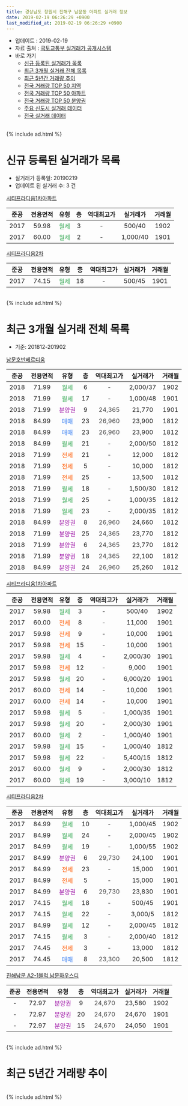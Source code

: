 ```yaml
---
title: 경상남도 창원시 진해구 남문동 아파트 실거래 정보
date: 2019-02-19 06:26:29 +0900
last_modified_at: 2019-02-19 06:26:29 +0900
---
```


* 업데이트 : 2019-02-19
* 자료 출처 : [국토교통부 실거래가 공개시스템](http://rt.molit.go.kr)
* 바로 가기
    * [신규 등록된 실거래가 목록](#신규-등록된-실거래가-목록)
    * [최근 3개월 실거래 전체 목록](#최근-3개월-실거래-전체-목록)
    * [최근 5년간 거래량 추이](#최근-5년간-거래량-추이)
    * [전국 거래량 TOP 50 지역](https://inasie.github.io/apt-trade-info/최근-3개월-전국에서-가장-거래가-많이-발생한-지역)
    * [전국 거래량 TOP 50 아파트](https://inasie.github.io/apt-trade-info/최근-3개월-전국에서-가장-거래가-많이-발생한-아파트)
    * [전국 거래량 TOP 50 분양권](https://inasie.github.io/apt-trade-info/최근-3개월-전국에서-가장-거래가-많이-발생한-분양권)
    * [주요 신도시 실거래 데이터](https://inasie.github.io/apt-trade-info/주요-신도시)
    * [전국 실거래 데이터](https://inasie.github.io/apt-trade-info/전국)
<br>
{% include ad.html %}
<br>

# 신규 등록된 실거래가 목록
* 실거래가 등록일: 20190219
* 업데이트 된 실거래 수: 3 건


[시티프라디움1차아파트](https://search.naver.com/search.naver?query=%EA%B2%BD%EC%83%81%EB%82%A8%EB%8F%84+%EC%B0%BD%EC%9B%90%EC%8B%9C+%EC%A7%84%ED%95%B4%EA%B5%AC+%EB%82%A8%EB%AC%B8%EB%8F%99+%EC%8B%9C%ED%8B%B0%ED%94%84%EB%9D%BC%EB%94%94%EC%9B%801%EC%B0%A8%EC%95%84%ED%8C%8C%ED%8A%B8)

|준공|전용면적|유형|층|역대최고가|실거래가|거래월|
|:---:|:---:|:---:|:---:|:---:|:---:|:---:|
|2017|59.98|<span style="color:#34a853">월세</span>|3|<span style="color:#444444">-</span>|500/40|1902|
|2017|60.00|<span style="color:#34a853">월세</span>|2|<span style="color:#444444">-</span>|1,000/40|1901|

[시티프라디움2차](https://search.naver.com/search.naver?query=%EA%B2%BD%EC%83%81%EB%82%A8%EB%8F%84+%EC%B0%BD%EC%9B%90%EC%8B%9C+%EC%A7%84%ED%95%B4%EA%B5%AC+%EB%82%A8%EB%AC%B8%EB%8F%99+%EC%8B%9C%ED%8B%B0%ED%94%84%EB%9D%BC%EB%94%94%EC%9B%802%EC%B0%A8)

|준공|전용면적|유형|층|역대최고가|실거래가|거래월|
|:---:|:---:|:---:|:---:|:---:|:---:|:---:|
|2017|74.15|<span style="color:#34a853">월세</span>|18|<span style="color:#444444">-</span>|500/45|1901|


<br>
{% include ad.html %}
<br>

# 최근 3개월 실거래 전체 목록
* 기준: 201812-201902


[남문호반베르디움](https://search.naver.com/search.naver?query=%EA%B2%BD%EC%83%81%EB%82%A8%EB%8F%84+%EC%B0%BD%EC%9B%90%EC%8B%9C+%EC%A7%84%ED%95%B4%EA%B5%AC+%EB%82%A8%EB%AC%B8%EB%8F%99+%EB%82%A8%EB%AC%B8%ED%98%B8%EB%B0%98%EB%B2%A0%EB%A5%B4%EB%94%94%EC%9B%80)

|준공|전용면적|유형|층|역대최고가|실거래가|거래월|
|:---:|:---:|:---:|:---:|:---:|:---:|:---:|
|2018|71.99|<span style="color:#34a853">월세</span>|6|<span style="color:#444444">-</span>|2,000/37|1902|
|2018|71.99|<span style="color:#34a853">월세</span>|17|<span style="color:#444444">-</span>|1,000/48|1901|
|2018|71.99|<span style="color:#9C11A5">분양권</span>|9|<span style="color:#444444">24,365</span>|21,770|1901|
|2018|84.99|<span style="color:#4285f3">매매</span>|23|<span style="color:#444444">26,960</span>|23,900|1812|
|2018|84.99|<span style="color:#4285f3">매매</span>|23|<span style="color:#444444">26,960</span>|23,900|1812|
|2018|84.99|<span style="color:#34a853">월세</span>|21|<span style="color:#444444">-</span>|2,000/50|1812|
|2018|71.99|<span style="color:#ff5a00">전세</span>|21|<span style="color:#444444">-</span>|12,000|1812|
|2018|71.99|<span style="color:#ff5a00">전세</span>|5|<span style="color:#444444">-</span>|10,000|1812|
|2018|71.99|<span style="color:#ff5a00">전세</span>|25|<span style="color:#444444">-</span>|13,500|1812|
|2018|71.99|<span style="color:#34a853">월세</span>|18|<span style="color:#444444">-</span>|1,500/30|1812|
|2018|71.99|<span style="color:#34a853">월세</span>|25|<span style="color:#444444">-</span>|1,000/35|1812|
|2018|71.99|<span style="color:#34a853">월세</span>|23|<span style="color:#444444">-</span>|2,000/35|1812|
|2018|84.99|<span style="color:#9C11A5">분양권</span>|8|<span style="color:#444444">26,960</span>|24,660|1812|
|2018|71.99|<span style="color:#9C11A5">분양권</span>|25|<span style="color:#444444">24,365</span>|23,770|1812|
|2018|71.99|<span style="color:#9C11A5">분양권</span>|6|<span style="color:#444444">24,365</span>|23,770|1812|
|2018|71.99|<span style="color:#9C11A5">분양권</span>|18|<span style="color:#444444">24,365</span>|22,100|1812|
|2018|84.99|<span style="color:#9C11A5">분양권</span>|24|<span style="color:#444444">26,960</span>|25,260|1812|

[시티프라디움1차아파트](https://search.naver.com/search.naver?query=%EA%B2%BD%EC%83%81%EB%82%A8%EB%8F%84+%EC%B0%BD%EC%9B%90%EC%8B%9C+%EC%A7%84%ED%95%B4%EA%B5%AC+%EB%82%A8%EB%AC%B8%EB%8F%99+%EC%8B%9C%ED%8B%B0%ED%94%84%EB%9D%BC%EB%94%94%EC%9B%801%EC%B0%A8%EC%95%84%ED%8C%8C%ED%8A%B8)

|준공|전용면적|유형|층|역대최고가|실거래가|거래월|
|:---:|:---:|:---:|:---:|:---:|:---:|:---:|
|2017|59.98|<span style="color:#34a853">월세</span>|3|<span style="color:#444444">-</span>|500/40|1902|
|2017|60.00|<span style="color:#ff5a00">전세</span>|8|<span style="color:#444444">-</span>|11,000|1901|
|2017|59.98|<span style="color:#ff5a00">전세</span>|9|<span style="color:#444444">-</span>|10,000|1901|
|2017|59.98|<span style="color:#ff5a00">전세</span>|15|<span style="color:#444444">-</span>|10,000|1901|
|2017|59.98|<span style="color:#34a853">월세</span>|4|<span style="color:#444444">-</span>|2,000/30|1901|
|2017|59.98|<span style="color:#ff5a00">전세</span>|12|<span style="color:#444444">-</span>|9,000|1901|
|2017|59.98|<span style="color:#34a853">월세</span>|20|<span style="color:#444444">-</span>|6,000/20|1901|
|2017|60.00|<span style="color:#ff5a00">전세</span>|14|<span style="color:#444444">-</span>|10,000|1901|
|2017|60.00|<span style="color:#ff5a00">전세</span>|14|<span style="color:#444444">-</span>|10,000|1901|
|2017|59.98|<span style="color:#34a853">월세</span>|5|<span style="color:#444444">-</span>|1,000/35|1901|
|2017|59.98|<span style="color:#34a853">월세</span>|20|<span style="color:#444444">-</span>|2,000/30|1901|
|2017|60.00|<span style="color:#34a853">월세</span>|2|<span style="color:#444444">-</span>|1,000/40|1901|
|2017|59.98|<span style="color:#34a853">월세</span>|15|<span style="color:#444444">-</span>|1,000/40|1812|
|2017|59.98|<span style="color:#34a853">월세</span>|22|<span style="color:#444444">-</span>|5,400/15|1812|
|2017|60.00|<span style="color:#34a853">월세</span>|9|<span style="color:#444444">-</span>|2,000/30|1812|
|2017|60.00|<span style="color:#34a853">월세</span>|19|<span style="color:#444444">-</span>|3,000/10|1812|

[시티프라디움2차](https://search.naver.com/search.naver?query=%EA%B2%BD%EC%83%81%EB%82%A8%EB%8F%84+%EC%B0%BD%EC%9B%90%EC%8B%9C+%EC%A7%84%ED%95%B4%EA%B5%AC+%EB%82%A8%EB%AC%B8%EB%8F%99+%EC%8B%9C%ED%8B%B0%ED%94%84%EB%9D%BC%EB%94%94%EC%9B%802%EC%B0%A8)

|준공|전용면적|유형|층|역대최고가|실거래가|거래월|
|:---:|:---:|:---:|:---:|:---:|:---:|:---:|
|2017|84.99|<span style="color:#34a853">월세</span>|10|<span style="color:#444444">-</span>|1,000/45|1902|
|2017|84.99|<span style="color:#34a853">월세</span>|24|<span style="color:#444444">-</span>|2,000/45|1902|
|2017|84.99|<span style="color:#34a853">월세</span>|19|<span style="color:#444444">-</span>|1,000/55|1902|
|2017|84.99|<span style="color:#9C11A5">분양권</span>|6|<span style="color:#444444">29,730</span>|24,100|1901|
|2017|84.99|<span style="color:#ff5a00">전세</span>|23|<span style="color:#444444">-</span>|15,000|1901|
|2017|84.99|<span style="color:#ff5a00">전세</span>|5|<span style="color:#444444">-</span>|15,000|1901|
|2017|84.99|<span style="color:#9C11A5">분양권</span>|6|<span style="color:#444444">29,730</span>|23,830|1901|
|2017|74.15|<span style="color:#34a853">월세</span>|18|<span style="color:#444444">-</span>|500/45|1901|
|2017|74.15|<span style="color:#34a853">월세</span>|22|<span style="color:#444444">-</span>|3,000/5|1812|
|2017|84.99|<span style="color:#34a853">월세</span>|12|<span style="color:#444444">-</span>|2,000/45|1812|
|2017|74.15|<span style="color:#34a853">월세</span>|3|<span style="color:#444444">-</span>|2,000/40|1812|
|2017|74.45|<span style="color:#ff5a00">전세</span>|3|<span style="color:#444444">-</span>|13,000|1812|
|2017|74.45|<span style="color:#4285f3">매매</span>|8|<span style="color:#444444">23,300</span>|20,500|1812|


<script async src="//pagead2.googlesyndication.com/pagead/js/adsbygoogle.js"></script>
<!-- 기본 -->
<ins class="adsbygoogle"
     style="display:block"
     data-ad-client="ca-pub-2446590836940007"
     data-ad-slot="1659523306"
     data-ad-format="auto"
     data-full-width-responsive="true"></ins>
<script>
(adsbygoogle = window.adsbygoogle || []).push({});
</script>


[진해남문 A2-1블럭 남문하우스디](https://search.naver.com/search.naver?query=%EA%B2%BD%EC%83%81%EB%82%A8%EB%8F%84+%EC%B0%BD%EC%9B%90%EC%8B%9C+%EC%A7%84%ED%95%B4%EA%B5%AC+%EB%82%A8%EB%AC%B8%EB%8F%99+%EC%A7%84%ED%95%B4%EB%82%A8%EB%AC%B8+A2-1%EB%B8%94%EB%9F%AD+%EB%82%A8%EB%AC%B8%ED%95%98%EC%9A%B0%EC%8A%A4%EB%94%94)

|준공|전용면적|유형|층|역대최고가|실거래가|거래월|
|:---:|:---:|:---:|:---:|:---:|:---:|:---:|
|-|72.97|<span style="color:#9C11A5">분양권</span>|9|<span style="color:#444444">24,670</span>|23,580|1902|
|-|72.97|<span style="color:#9C11A5">분양권</span>|20|<span style="color:#444444">24,670</span>|24,670|1901|
|-|72.97|<span style="color:#9C11A5">분양권</span>|15|<span style="color:#444444">24,670</span>|24,050|1901|


<br>
{% include ad.html %}
<br>

# 최근 5년간 거래량 추이


<div style="width:100%;">
    <canvas id="deal_progress" height="200"></canvas>
</div>

<script>
new Chart(document.getElementById("deal_progress"), {
    type: 'line',
    data: {
        labels: ['201402','201403','201404','201405','201406','201407','201408','201409','201410','201411','201412','201501','201502','201503','201504','201505','201506','201507','201508','201509','201510','201511','201512','201601','201602','201603','201604','201605','201606','201607','201608','201609','201610','201611','201612','201701','201702','201703','201704','201705','201706','201707','201708','201709','201710','201711','201712','201801','201802','201803','201804','201805','201806','201807','201808','201809','201810','201811','201812','201901','201902'],
        datasets: [{
            label: '매매',
            pointRadius: 1,
            data: [0, 0, 0, 0, 0, 0, 0, 0, 0, 0, 0, 0, 0, 0, 0, 0, 0, 0, 0, 0, 0, 0, 0, 0, 0, 0, 0, 0, 0, 0, 0, 0, 0, 0, 0, 0, 0, 0, 0, 0, 0, 1, 3, 0, 0, 0, 1, 31, 15, 21, 14, 29, 23, 15, 16, 14, 11, 4, 8, 5, 1],
            borderColor: "rgba(255, 201, 14, 1)",
            backgroundColor: "rgba(255, 201, 14, 0.5)",
            fill: false,
            lineTension: 0
        },{
            label: '전월세',
            pointRadius: 1,
            data: [0, 0, 0, 0, 0, 0, 0, 0, 0, 0, 0, 0, 0, 0, 0, 0, 0, 0, 0, 0, 0, 0, 0, 0, 0, 0, 0, 0, 0, 0, 0, 0, 0, 0, 0, 0, 1, 16, 19, 20, 24, 27, 37, 37, 29, 21, 35, 38, 22, 34, 36, 34, 35, 44, 52, 44, 36, 17, 15, 15, 5],
            borderColor: "rgba(0, 141, 185, 1)",
            backgroundColor: "rgba(0, 141, 185, 0.5)",
            fill: false,
            lineTension: 0
        }
        ]
    },
    options: {
        responsive: true,
        title: {
            display: false
        },
        tooltips: {
            mode: 'index',
            intersect: false
        },
        hover: {
            mode: 'nearest',
            intersect: true
        },
        scales: {
            xAxes: [{
                display: true,
                scaleLabel: {
                    display: true,
                    labelString: '년/월'
                }
            }],
            yAxes: [{
                display: true,
                ticks: {
                    suggestedMin: 0,
                },
                scaleLabel: {
                    display: true,
                    labelString: '실거래 수'
                }
            }]
        }
    }
});

</script>


<br>
{% include ad.html %}
<br>

